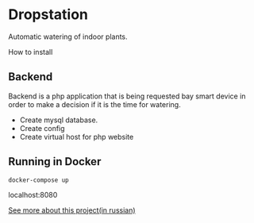 # Dropstation

Automatic watering of indoor plants.

How to install

## Backend

Backend is a php application that is being requested bay smart device in order to make a decision if it is the time for watering.

- Create mysql database.
- Create config
- Create virtual host for php website

## Running in Docker

`docker-compose up`

localhost:8080


[See more about this project(in russian)](http://maxistar.ru/projects/diy/watering/)